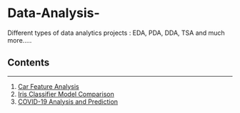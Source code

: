 # Data-Analysis-
Different types of data analytics projects : EDA, PDA, DDA, TSA and much more.....
## Contents

<hr>

<ol>
  <li><a href="https://github.com/MainakRepositor/Data-Analysis/blob/master/Car_Features_Analysis.ipynb"> Car Feature Analysis</a></li>
  <li><a href="https://github.com/MainakRepositor/Data-Analysis/blob/master/Iris_Classifier_Model_Comparison.ipynb"> Iris Classifier Model Comparison</a></li>
  <li><a href="https://github.com/MainakRepositor/Data-Analysis/blob/master/COVID_19_Analysis_and_Prediction.ipynb">COVID-19 Analysis and Prediction</a></li>
</ol>
